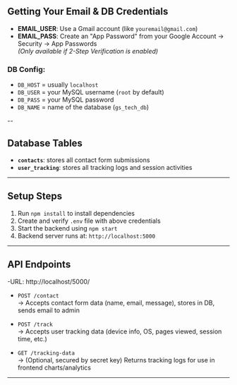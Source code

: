 ## Getting Your Email & DB Credentials

- **EMAIL_USER**: Use a Gmail account (like `youremail@gmail.com`)
- **EMAIL_PASS**: Create an "App Password" from your Google Account → Security → App Passwords  
  *(Only available if 2-Step Verification is enabled)*

### DB Config:
- `DB_HOST` = usually `localhost`
- `DB_USER` = your MySQL username (`root` by default)
- `DB_PASS` = your MySQL password
- `DB_NAME` = name of the database (`gs_tech_db`)

--

## Database Tables

- **`contacts`**: stores all contact form submissions  
- **`user_tracking`**: stores all tracking logs and session activities  

---

## Setup Steps

1. Run `npm install` to install dependencies  
2. Create and verify `.env` file with above credentials  
3. Start the backend using `npm start`  
4. Backend server runs at: `http://localhost:5000`

---

## API Endpoints


-URL: http://localhost/5000/

- `POST /contact`  
  → Accepts contact form data (name, email, message), stores in DB, sends email to admin  

- `POST /track`  
  → Accepts user tracking data (device info, OS, pages viewed, session time, etc.)  

- `GET /tracking-data`  
  → (Optional, secured by secret key) Returns tracking logs for use in frontend charts/analytics  

---
